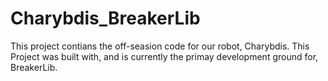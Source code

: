 # Charybdis_BreakerLib
This project contians the off-seasion code for our robot, Charybdis. This Project was built with, and is currently the primay development ground for, BreakerLib.  
